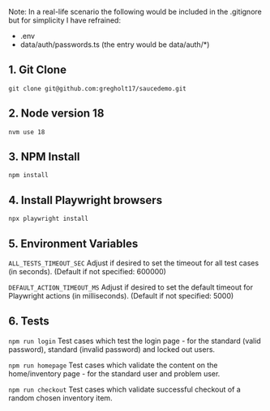 Note: In a real-life scenario the following would be included in the .gitignore but for simplicity I have refrained:
- .env
- data/auth/passwords.ts (the entry would be data/auth/*)

## 1. Git Clone
`git clone git@github.com:gregholt17/saucedemo.git`

## 2. Node version 18
`nvm use 18`

## 3. NPM Install
`npm install`

## 4. Install Playwright browsers
`npx playwright install`

## 5. Environment Variables
`ALL_TESTS_TIMEOUT_SEC`
Adjust if desired to set the timeout for all test cases (in seconds). (Default if not specified: 600000)

`DEFAULT_ACTION_TIMEOUT_MS`
Adjust if desired to set the default timeout for Playwright actions (in milliseconds). (Default if not specified: 5000)

## 6. Tests
`npm run login`
Test cases which test the login page - for the standard (valid password), standard (invalid password) and locked out users.

`npm run homepage`
Test cases which validate the content on the home/inventory page - for the standard user and problem user.

`npm run checkout`
Test cases which validate successful checkout of a random chosen inventory item.